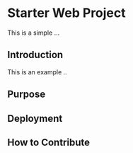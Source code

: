 # Starter Web Project

This is a simple ...

## Introduction

This is an example ..

## Purpose

## Deployment

## How to Contribute

